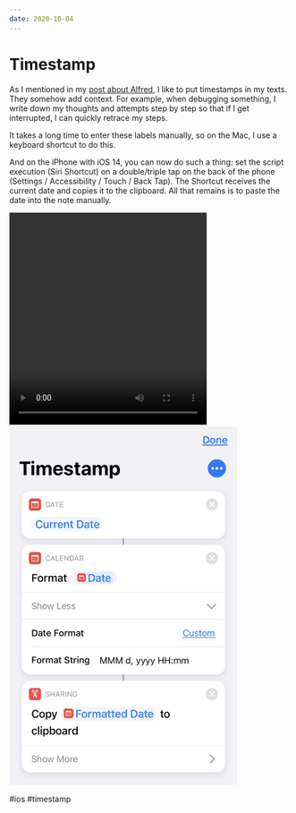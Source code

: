 ```yaml
---
date: 2020-10-04
---
```


# Timestamp

As I mentioned in my [post about Alfred](alfred.md), I like to put timestamps in my texts. They somehow add context. For example, when debugging something, I write down my thoughts and attempts step by step so that if I get interrupted, I can quickly retrace my steps.

It takes a long time to enter these labels manually, so on the Mac, I use a keyboard shortcut to do this.

And on the iPhone with iOS 14, you can now do such a thing: set the script execution (Siri Shortcut) on a double/triple tap on the back of the phone (Settings / Accessibility / Touch / Back Tap). The Shortcut receives the current date and copies it to the clipboard. All that remains is to paste the date into the note manually.

<video width="353" height="379" controls>
  <source src="timestamp.mp4" type="video/mp4">
</video>

<img src="timestamp.jpeg" width="408" height="640" alt="Timestamp Shortcut" />

#ios #timestamp
